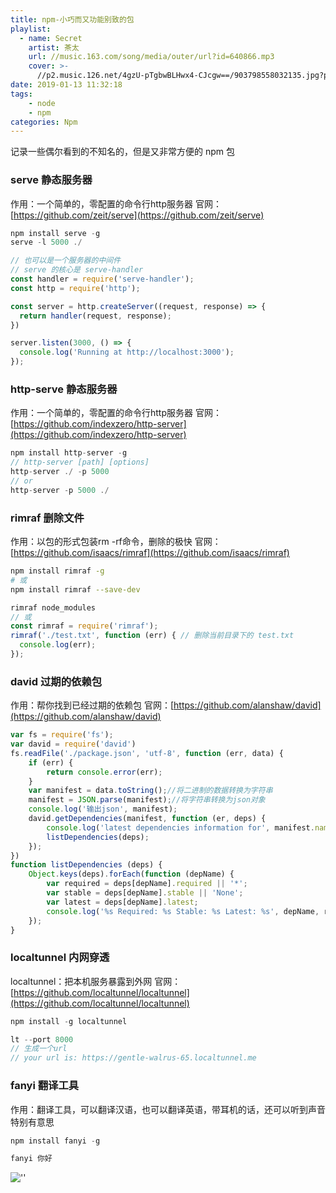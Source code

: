 ```yaml
---
title: npm-小巧而又功能别致的包
playlist:
  - name: Secret
    artist: 茶太
    url: //music.163.com/song/media/outer/url?id=640866.mp3
    cover: >-
      //p2.music.126.net/4gzU-pTgbwBLHwx4-CJcgw==/903798558032135.jpg?param=90y90
date: 2019-01-13 11:32:18
tags:
    - node
    - npm
categories: Npm
---
```


记录一些偶尔看到的不知名的，但是又非常方便的 npm 包

<!-- more -->

### serve 静态服务器
作用：一个简单的，零配置的命令行http服务器
官网：[https://github.com/zeit/serve](https://github.com/zeit/serve)
```js
npm install serve -g
serve -l 5000 ./

// 也可以是一个服务器的中间件
// serve 的核心是 serve-handler
const handler = require('serve-handler');
const http = require('http');

const server = http.createServer((request, response) => {
  return handler(request, response);
})

server.listen(3000, () => {
  console.log('Running at http://localhost:3000');
});
```

### http-serve 静态服务器
作用：一个简单的，零配置的命令行http服务器
官网：[https://github.com/indexzero/http-server](https://github.com/indexzero/http-server)
```js
npm install http-server -g
// http-server [path] [options]
http-server ./ -p 5000
// or
http-server -p 5000 ./
```

### rimraf 删除文件
作用：以包的形式包装rm -rf命令，删除的极快
官网：[https://github.com/isaacs/rimraf](https://github.com/isaacs/rimraf)
```bash
npm install rimraf -g
# 或
npm install rimraf --save-dev
```

```js
rimraf node_modules
// 或
const rimraf = require('rimraf');
rimraf('./test.txt', function (err) { // 删除当前目录下的 test.txt
  console.log(err);
});

```

### david 过期的依赖包
作用：帮你找到已经过期的依赖包
官网：[https://github.com/alanshaw/david](https://github.com/alanshaw/david)
```js
var fs = require('fs');
var david = require('david')
fs.readFile('./package.json', 'utf-8', function (err, data) {
    if (err) {
        return console.error(err);
    }
    var manifest = data.toString();//将二进制的数据转换为字符串
    manifest = JSON.parse(manifest);//将字符串转换为json对象
    console.log('输出json', manifest);
    david.getDependencies(manifest, function (er, deps) {
        console.log('latest dependencies information for', manifest.name);
        listDependencies(deps);
    });
})
function listDependencies (deps) {
    Object.keys(deps).forEach(function (depName) {
        var required = deps[depName].required || '*';
        var stable = deps[depName].stable || 'None';
        var latest = deps[depName].latest;
        console.log('%s Required: %s Stable: %s Latest: %s', depName, required, stable, latest);
    });
}
```

### localtunnel 内网穿透
localtunnel：把本机服务暴露到外网
官网：[https://github.com/localtunnel/localtunnel](https://github.com/localtunnel/localtunnel)

```js
npm install -g localtunnel

lt --port 8000
// 生成一个url
// your url is: https://gentle-walrus-65.localtunnel.me
```

### fanyi 翻译工具
作用：翻译工具，可以翻译汉语，也可以翻译英语，带耳机的话，还可以听到声音
特别有意思
```js
npm install fanyi -g

fanyi 你好
```
![''](Snipaste_2019-01-13_12-05-10.png)
